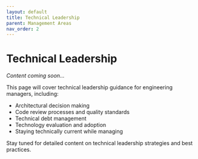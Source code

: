 ```yaml
---
layout: default
title: Technical Leadership
parent: Management Areas
nav_order: 2
---
```


# Technical Leadership

*Content coming soon...*

This page will cover technical leadership guidance for engineering managers, including:

- Architectural decision making
- Code review processes and quality standards
- Technical debt management
- Technology evaluation and adoption
- Staying technically current while managing

Stay tuned for detailed content on technical leadership strategies and best practices.